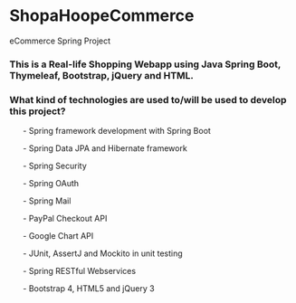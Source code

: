 # ShopaHoopeCommerce
eCommerce Spring Project

<h3> This is a Real-life Shopping Webapp using Java Spring Boot, Thymeleaf, Bootstrap, jQuery and HTML. </h3>

<h3> What kind of technologies are used to/will be used to develop this project? </h3>

<body>
<ul>

<il>- Spring framework development with Spring Boot</il>

<il>- Spring Data JPA and Hibernate framework</il>

<il>- Spring Security</il>

<il>- Spring OAuth</il>

<il>- Spring Mail</il>

<il>- PayPal Checkout API</il>

<il>- Google Chart API</il>

<il>- JUnit, AssertJ and Mockito in unit testing</il>

<il>- Spring RESTful Webservices</il>

<il>- Bootstrap 4, HTML5 and jQuery 3</il>

</ul>

</body>
